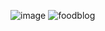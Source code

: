 ![image](https://github.com/prashant41/Food_Blog_Website/assets/30230584/b24dfbfd-d2fc-424c-bd27-5793708d22b9)
![foodblog](https://github.com/prashant41/E-Learning/assets/30230584/ced20227-f450-4348-b664-cb9691dc05a3)

